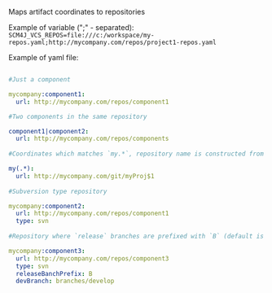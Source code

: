 Maps artifact coordinates to repositories

Example of variable (";" - separated): `SCM4J_VCS_REPOS=file:///c:/workspace/my-repos.yaml;http://mycompany.com/repos/project1-repos.yaml`

Example of yaml file:

```yaml

#Just a component

mycompany:component1:
  url: http://mycompany.com/repos/component1

#Two components in the same repository

component1|component2:
  url: http://mycompany.com/repos/components
  
#Coordinates which matches `my.*`, repository name is constructed from repository name using regular expression

my(.*):
  url: http://mycompany.com/git/myProj$1
  
#Subversion type repository

mycompany:component2:
  url: http://mycompany.com/repos/component1
  type: svn
  
#Repository where `release` branches are prefixed with `B` (default is `release`) and `develop` branch is named `branches/develop` (by default it is `trunk` or `master` according to the repository type).

mycompany:component3:
  url: http://mycompany.com/repos/component3
  type: svn
  releaseBanchPrefix: B
  devBranch: branches/develop
